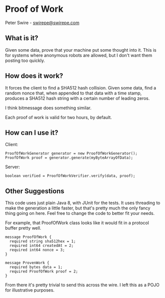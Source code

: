 # Proof of Work 
Peter Swire - swirepe@swirepe.com

## What is it?

Given some data, prove that your machine put some thought into it.  This is for systems where anonymous robots are allowed, but I don't want them posting too quickly.

## How does it work?

It forces the client to find a SHA512 hash collision.  Given some data, find a random nonce that, when appended to that data with a time stamp, produces a SHA512 hash string with a certain number of leading zeros.

I think bitmessage does something similar.

Each proof of work is valid for two hours, by default.

## How can I use it?

Client:

    ProofOfWorkGenerator generator = new ProofOfWorkGenerator();
    ProofOfWork proof = generator.generate(myByteArrayOfData);
		
Server:

    boolean verified = ProofOfWorkVerifier.verify(data, proof);

## Other Suggestions
This code uses just plain Java 8, with JUnit for the tests.  It uses threading to make the generation a little faster, but that's pretty much the only fancy thing going on here.  Feel free to change the code to better fit your needs.

For example, that ProofOfWork class looks like it would fit in a protocol buffer pretty well.

    message ProofOfWork {
      required string sha512hex = 1;
      required int64 createdAt = 2;
      required int64 nonce = 3;
    }

    message ProvenWork {
      required bytes data = 1;
      required ProofOfWork proof = 2;
    }

From there it's pretty trivial to send this across the wire.  I left this as a POJO for illustrative purposes.

